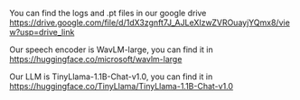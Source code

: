 You can find the logs and .pt files in our google drive https://drive.google.com/file/d/1dX3zgnft7J_AJLeXIzwZVROuayjYQmx8/view?usp=drive_link

Our speech encoder is WavLM-large, you can find it in https://huggingface.co/microsoft/wavlm-large

Our LLM is TinyLlama-1.1B-Chat-v1.0, you can find it in https://huggingface.co/TinyLlama/TinyLlama-1.1B-Chat-v1.0

